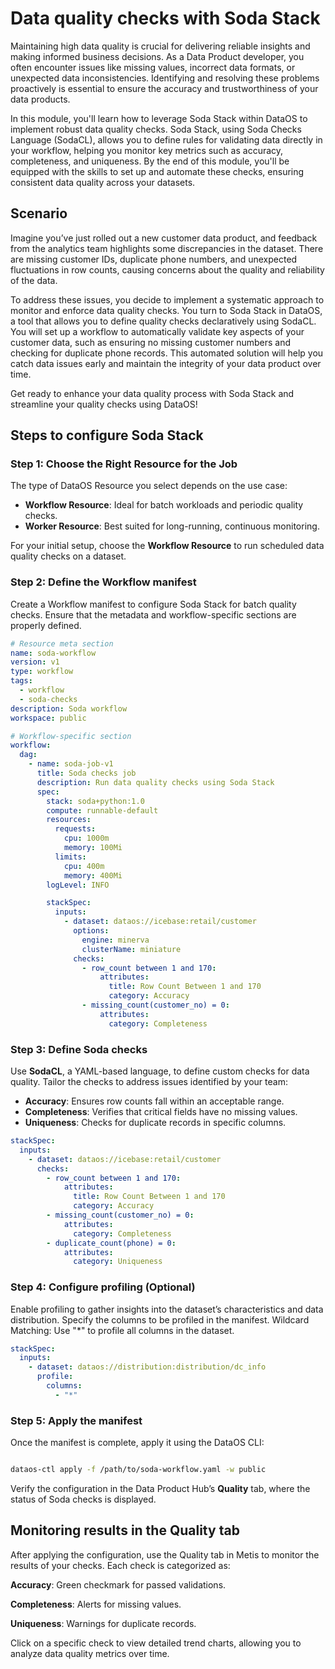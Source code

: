 # Data quality checks with Soda Stack

Maintaining high data quality is crucial for delivering reliable insights and making informed business decisions. As a Data Product developer, you often encounter issues like missing values, incorrect data formats, or unexpected data inconsistencies. Identifying and resolving these problems proactively is essential to ensure the accuracy and trustworthiness of your data products.

In this module, you'll learn how to leverage Soda Stack within DataOS to implement robust data quality checks. Soda Stack, using Soda Checks Language (SodaCL), allows you to define rules for validating data directly in your workflow, helping you monitor key metrics such as accuracy, completeness, and uniqueness. By the end of this module, you'll be equipped with the skills to set up and automate these checks, ensuring consistent data quality across your datasets.

## Scenario
Imagine you’ve just rolled out a new customer data product, and feedback from the analytics team highlights some discrepancies in the dataset. There are missing customer IDs, duplicate phone numbers, and unexpected fluctuations in row counts, causing concerns about the quality and reliability of the data.

To address these issues, you decide to implement a systematic approach to monitor and enforce data quality checks. You turn to Soda Stack in DataOS, a tool that allows you to define quality checks declaratively using SodaCL. You will set up a workflow to automatically validate key aspects of your customer data, such as ensuring no missing customer numbers and checking for duplicate phone records. This automated solution will help you catch data issues early and maintain the integrity of your data product over time.

Get ready to enhance your data quality process with Soda Stack and streamline your quality checks using DataOS!

## Steps to configure Soda Stack

### **Step 1: Choose the Right Resource for the Job**
The type of DataOS Resource you select depends on the use case:

- **Workflow Resource**: Ideal for batch workloads and periodic quality checks.
- **Worker Resource**: Best suited for long-running, continuous monitoring.

For your initial setup, choose the **Workflow Resource** to run scheduled data quality checks on a dataset.


### **Step 2: Define the Workflow manifest**
Create a Workflow manifest to configure Soda Stack for batch quality checks. Ensure that the metadata and workflow-specific sections are properly defined.

```yaml
# Resource meta section
name: soda-workflow
version: v1
type: workflow
tags:
  - workflow
  - soda-checks
description: Soda workflow
workspace: public

# Workflow-specific section
workflow:
  dag:
    - name: soda-job-v1
      title: Soda checks job
      description: Run data quality checks using Soda Stack
      spec:
        stack: soda+python:1.0
        compute: runnable-default
        resources:
          requests:
            cpu: 1000m
            memory: 100Mi
          limits:
            cpu: 400m
            memory: 400Mi
        logLevel: INFO

        stackSpec:
          inputs:
            - dataset: dataos://icebase:retail/customer
              options:
                engine: minerva
                clusterName: miniature
              checks:
                - row_count between 1 and 170:
                    attributes:
                      title: Row Count Between 1 and 170
                      category: Accuracy
                - missing_count(customer_no) = 0:
                    attributes:
                      category: Completeness
```

### **Step 3: Define Soda checks**

Use **SodaCL**, a YAML-based language, to define custom checks for data quality. Tailor the checks to address issues identified by your team:

- **Accuracy**: Ensures row counts fall within an acceptable range.
- **Completeness**: Verifies that critical fields have no missing values.
- **Uniqueness**: Checks for duplicate records in specific columns.

```yaml
stackSpec:
  inputs:
    - dataset: dataos://icebase:retail/customer
      checks:
        - row_count between 1 and 170:
            attributes:
              title: Row Count Between 1 and 170
              category: Accuracy
        - missing_count(customer_no) = 0:
            attributes:
              category: Completeness
        - duplicate_count(phone) = 0:
            attributes:
              category: Uniqueness
```
### **Step 4: Configure profiling (Optional)**

Enable profiling to gather insights into the dataset’s characteristics and data distribution. Specify the columns to be profiled in the manifest. Wildcard Matching: Use "*" to profile all columns in the dataset.

```yaml
stackSpec:
  inputs:
    - dataset: dataos://distribution:distribution/dc_info
      profile:
        columns:
          - "*"
```

### **Step 5: Apply the manifest**
Once the manifest is complete, apply it using the DataOS CLI:

```bash

dataos-ctl apply -f /path/to/soda-workflow.yaml -w public
```
Verify the configuration in the Data Product Hub’s **Quality** tab, where the status of Soda checks is displayed.

## Monitoring results in the Quality tab

After applying the configuration, use the Quality tab in Metis to monitor the results of your checks. Each check is categorized as:

**Accuracy**: Green checkmark for passed validations.

**Completeness**: Alerts for missing values.

**Uniqueness**: Warnings for duplicate records.


Click on a specific check to view detailed trend charts, allowing you to analyze data quality metrics over time.